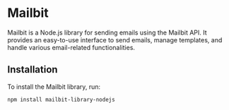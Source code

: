 # Mailbit

Mailbit is a Node.js library for sending emails using the Mailbit API. It provides an easy-to-use interface to send emails, manage templates, and handle various email-related functionalities.

## Installation

To install the Mailbit library, run:

```sh
npm install mailbit-library-nodejs 

